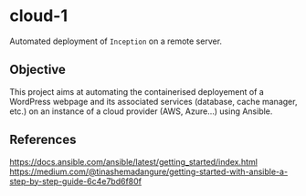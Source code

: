 # cloud-1

Automated deployment of `Inception` on a remote server.

## Objective

This project aims at automating the containerised deployement of a WordPress webpage and its associated services (database, cache manager, etc.) on an instance of a cloud provider (AWS, Azure...) using Ansible.


## References

https://docs.ansible.com/ansible/latest/getting_started/index.html<br>
https://medium.com/@tinashemadangure/getting-started-with-ansible-a-step-by-step-guide-6c4e7bd6f80f<br>

